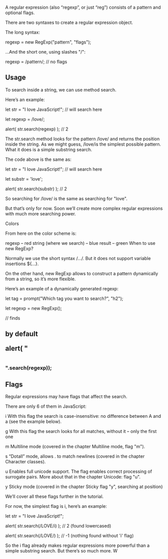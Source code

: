 A regular expression (also “regexp”, or just “reg”) consists of a pattern and optional flags.

There are two syntaxes to create a regular expression object.

The long syntax:

regexp = new RegExp("pattern", "flags");

…And the short one, using slashes "/":

regexp = /pattern/; // no flags

## Usage
To search inside a string, we can use method search.

Here’s an example:

let str = "I love JavaScript!"; // will search here 

let regexp = /love/;

alert( str.search(regexp) ); // 2

The str.search method looks for the pattern /love/ and returns the position inside the string. As we might guess, /love/is the simplest possible pattern. What it does is a simple substring search.

The code above is the same as:

let str = "I love JavaScript!"; // will search here

let substr = 'love';

alert( str.search(substr) ); // 2 

So searching for /love/ is the same as searching for "love".

But that’s only for now. Soon we’ll create more complex regular expressions with much more searching power.

Colors

From here on the color scheme is:

regexp – red
string (where we search) – blue
result – green
When to use new RegExp?

Normally we use the short syntax /.../. But it does not support variable insertions ${...}.

On the other hand, new RegExp allows to construct a pattern dynamically from a string, so it’s more flexible.

Here’s an example of a dynamically generated regexp:

let tag = prompt("Which tag you want to search?", "h2");

let regexp = new RegExp();

// finds <h2> by default

alert( "<h1> <h2> <h3>".search(regexp));

## Flags
Regular expressions may have flags that affect the search.

There are only 6 of them in JavaScript:

i
With this flag the search is case-insensitive: no difference between A and a (see the example below).

g
With this flag the search looks for all matches, without it – only the first one 

m
Multiline mode (covered in the chapter Multiline mode, flag "m").

s
“Dotall” mode, allows . to match newlines (covered in the chapter Character classes).

u
Enables full unicode support. The flag enables correct processing of surrogate pairs. More about that in the chapter  Unicode: flag "u".

y
Sticky mode (covered in the chapter Sticky flag "y", searching at position)

We’ll cover all these flags further in the tutorial.

For now, the simplest flag is i, here’s an example:

let str = "I love JavaScript!";

alert( str.search(/LOVE/i) ); // 2 (found lowercased)

alert( str.search(/LOVE/) ); // -1 (nothing found without 'i' flag)

So the i flag already makes regular expressions more powerful than a simple substring search. But there’s so much more. W

